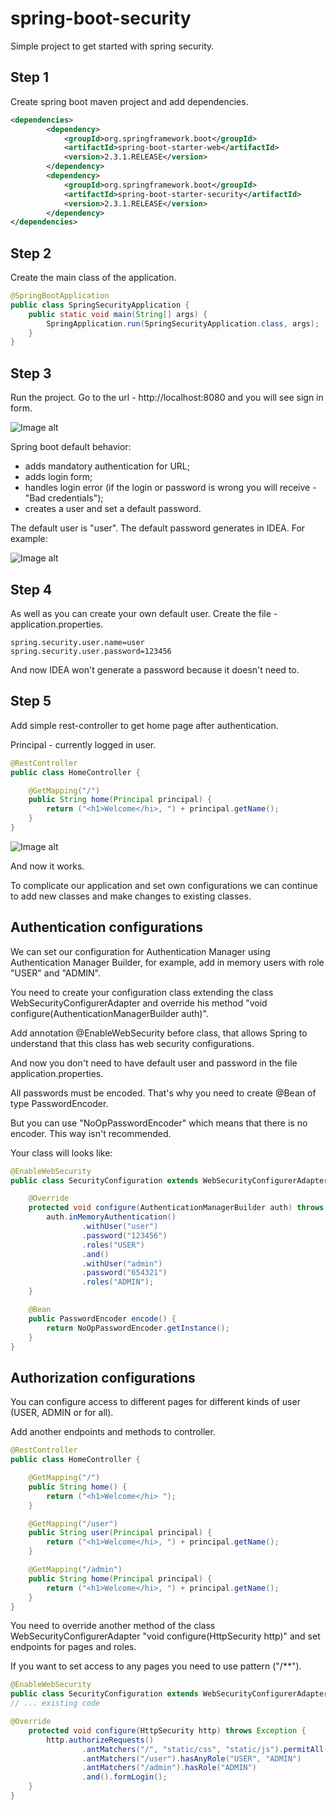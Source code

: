 # spring-boot-security

Simple project to get started with spring security.

## Step 1
Create spring boot maven project and add dependencies.
```xml
<dependencies>
        <dependency>
            <groupId>org.springframework.boot</groupId>
            <artifactId>spring-boot-starter-web</artifactId>
            <version>2.3.1.RELEASE</version>
        </dependency>
        <dependency>
            <groupId>org.springframework.boot</groupId>
            <artifactId>spring-boot-starter-security</artifactId>
            <version>2.3.1.RELEASE</version>
        </dependency>
</dependencies>
```

## Step 2
Create the main class of the application.
```java
@SpringBootApplication
public class SpringSecurityApplication {
    public static void main(String[] args) {
        SpringApplication.run(SpringSecurityApplication.class, args);
    }
}
```

## Step 3
Run the project.
Go to the url - http://localhost:8080 and you will see sign in form.

![Image alt](https://i.ibb.co/dKjBRmX/Sign-in-form.png)

Spring boot default behavior: 
- adds mandatory authentication for URL;
- adds login form; 
- handles login error (if the login or password is wrong you will receive - "Bad credentials");
- creates a user and set a default password.

The default user is "user". The default password generates in IDEA.
For example:

![Image alt](https://i.ibb.co/sQHCKWf/Default-password.png)

## Step 4
As well as you can create your own default user.
Create the file - application.properties.
```properties
spring.security.user.name=user
spring.security.user.password=123456
```

And now IDEA won't generate a password because it doesn't need to.

## Step 5
Add simple rest-controller to get home page after authentication.

Principal - currently logged in user.
```java
@RestController
public class HomeController {

    @GetMapping("/")
    public String home(Principal principal) {
        return ("<h1>Welcome</hi>, ") + principal.getName();
    }
}
```
![Image alt](https://i.ibb.co/HCCHWh5/Welcome.png)

And now it works.

To complicate our application and set own configurations we can continue to add new classes and make changes 
to existing classes.

## Authentication configurations
We can set our configuration for Authentication Manager using Authentication Manager Builder, 
for example, add in memory users with role "USER" and "ADMIN".

You need to create your configuration class extending the class WebSecurityConfigurerAdapter 
and override his method "void configure(AuthenticationManagerBuilder auth)".

Add annotation @EnableWebSecurity before class, that allows Spring to understand that this class 
has web security configurations. 

And now you don't need to have default user and password in the file application.properties.

All passwords must be encoded. That's why you need to create @Bean of type PasswordEncoder.

But you can use "NoOpPasswordEncoder" which means that there is no encoder. 
This way isn't recommended. 

Your class will looks like:
```java
@EnableWebSecurity
public class SecurityConfiguration extends WebSecurityConfigurerAdapter {

    @Override
    protected void configure(AuthenticationManagerBuilder auth) throws Exception {
        auth.inMemoryAuthentication()
                .withUser("user")
                .password("123456")
                .roles("USER")
                .and()
                .withUser("admin")
                .password("654321")
                .roles("ADMIN");
    }

    @Bean
    public PasswordEncoder encode() {
        return NoOpPasswordEncoder.getInstance();
    }
}
```

## Authorization configurations
You can configure access to different pages for different kinds of user (USER, ADMIN or for all).

Add another endpoints and methods to controller.
```java
@RestController
public class HomeController {

    @GetMapping("/")
    public String home() {
        return ("<h1>Welcome</hi> ");
    }

    @GetMapping("/user")
    public String user(Principal principal) {
        return ("<h1>Welcome</hi>, ") + principal.getName();
    }

    @GetMapping("/admin")
    public String home(Principal principal) {
        return ("<h1>Welcome</hi>, ") + principal.getName();
    }
}
```
You need to override another method of the class WebSecurityConfigurerAdapter 
"void configure(HttpSecurity http)" and set endpoints for pages and roles.

If you want to set access to any pages you need to use pattern ("/**").
```java
@EnableWebSecurity
public class SecurityConfiguration extends WebSecurityConfigurerAdapter {
// ... existing code

@Override
    protected void configure(HttpSecurity http) throws Exception {
        http.authorizeRequests()
                .antMatchers("/", "static/css", "static/js").permitAll()
                .antMatchers("/user").hasAnyRole("USER", "ADMIN")
                .antMatchers("/admin").hasRole("ADMIN")
                .and().formLogin();
    }
}
```
